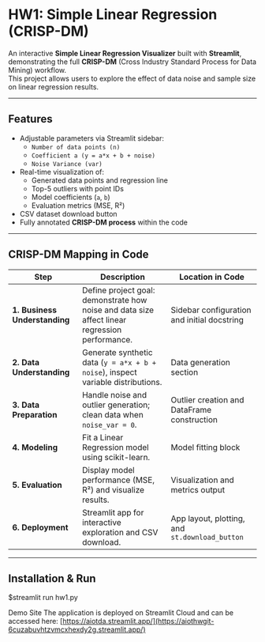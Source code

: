 #  HW1: Simple Linear Regression (CRISP-DM)

An interactive **Simple Linear Regression Visualizer** built with **Streamlit**, demonstrating the full **CRISP-DM** (Cross Industry Standard Process for Data Mining) workflow.  
This project allows users to explore the effect of data noise and sample size on linear regression results.

---

##  Features

- Adjustable parameters via Streamlit sidebar:
  - `Number of data points (n)`
  - `Coefficient a (y = a*x + b + noise)`
  - `Noise Variance (var)`
- Real-time visualization of:
  - Generated data points and regression line
  - Top-5 outliers with point IDs
  - Model coefficients (`a`, `b`)
  - Evaluation metrics (MSE, R²)
- CSV dataset download button
- Fully annotated **CRISP-DM process** within the code

---

##  CRISP-DM Mapping in Code

| Step | Description | Location in Code |
|------|--------------|-----------------|
| **1. Business Understanding** | Define project goal: demonstrate how noise and data size affect linear regression performance. | Sidebar configuration and initial docstring |
| **2. Data Understanding** | Generate synthetic data (`y = a*x + b + noise`), inspect variable distributions. | Data generation section |
| **3. Data Preparation** | Handle noise and outlier generation; clean data when `noise_var = 0`. | Outlier creation and DataFrame construction |
| **4. Modeling** | Fit a Linear Regression model using scikit-learn. | Model fitting block |
| **5. Evaluation** | Display model performance (MSE, R²) and visualize results. | Visualization and metrics output |
| **6. Deployment** | Streamlit app for interactive exploration and CSV download. | App layout, plotting, and `st.download_button` |

---

##  Installation & Run

$streamlit run hw1.py

Demo Site
The application is deployed on Streamlit Cloud and can be accessed here: [https://aiotda.streamlit.app/](https://aiothwgit-6cuzabuvhtzvmcxhexdy2g.streamlit.app/)

